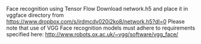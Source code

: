 Face recognition using Tensor Flow
Download network.h5 and place it in vggface directory from https://www.dropbox.com/s/irdmcdv020i2ko8/network.h5?dl=0
Please note that use of VGG Face recognition models must adhere to requirements specified here: http://www.robots.ox.ac.uk/~vgg/software/vgg_face/
